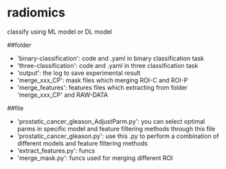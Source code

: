 # radiomics
classify using ML model or DL model

##folder
  - 'binary-classification': code and .yaml in binary classification task
  - 'three-classification': code and .yaml in three classification task
  - 'output': the log to save experimental result
  - 'merge_xxx_CP': mask files which merging ROI-C and ROI-P
  - 'merge_features': features files  which extracting from folder 'merge_xxx_CP' and RAW-DATA
  
##file
  - 'prostatic_cancer_gleason_AdjustParm.py': you can select optimal parms in specific model and feature filtering methods through this file
  - 'prostatic_cancer_gleason.py': use this .py to perform a combination of different models and feature filtering methods
  - 'extract_features.py': funcs
  - 'merge_mask.py': funcs used for merging different ROI
